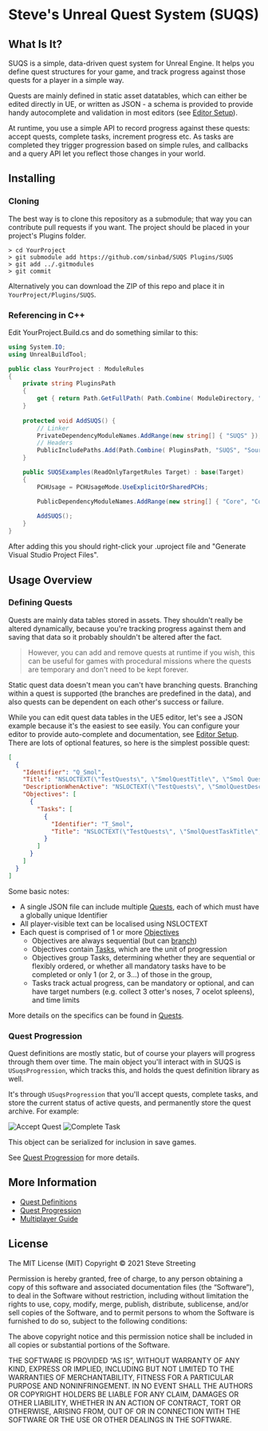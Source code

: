 # Steve's Unreal Quest System (SUQS)

## What Is It?

SUQS is a simple, data-driven quest system for Unreal Engine. It helps you define quest structures for your game, 
and track progress against those quests for a player in a simple way. 

Quests are mainly defined in static asset datatables, which can either be edited directly in UE, or written
as JSON - a schema is provided to provide handy autocomplete and validation in most editors 
(see [Editor Setup](docs/EditorSetup.md)).

At runtime, you use a simple API to record progress against these quests: accept quests, complete tasks,
increment progress etc. As tasks are completed they trigger progression based on simple rules, and callbacks
and a query API let you reflect those changes in your world.


## Installing

### Cloning

The best way is to clone this repository as a submodule; that way you can contribute
pull requests if you want. The project should be placed in your project's Plugins folder.

```
> cd YourProject
> git submodule add https://github.com/sinbad/SUQS Plugins/SUQS
> git add ../.gitmodules
> git commit
```

Alternatively you can download the ZIP of this repo and place it in 
`YourProject/Plugins/SUQS`.

### Referencing in C++

Edit YourProject.Build.cs and do something similar to this:

```csharp
using System.IO;
using UnrealBuildTool;

public class YourProject : ModuleRules
{
	private string PluginsPath
	{
		get { return Path.GetFullPath( Path.Combine( ModuleDirectory, "../../Plugins/" ) ); }
	}
	
	protected void AddSUQS() {
		// Linker
		PrivateDependencyModuleNames.AddRange(new string[] { "SUQS" });
		// Headers
		PublicIncludePaths.Add(Path.Combine( PluginsPath, "SUQS", "Source", "SUQS", "Public"));
	}

	public SUQSExamples(ReadOnlyTargetRules Target) : base(Target)
	{
		PCHUsage = PCHUsageMode.UseExplicitOrSharedPCHs;

		PublicDependencyModuleNames.AddRange(new string[] { "Core", "CoreUObject", "Engine", "InputCore" });
		
		AddSUQS();
	}
}
```

After adding this you should right-click your .uproject file and "Generate Visual
Studio Project Files". 

## Usage Overview

### Defining Quests

Quests are mainly data tables stored in assets. They shouldn't really be altered dynamically,
because you're tracking progress against them and saving that data so it probably shouldn't be altered 
after the fact. 

> However, you can add and remove quests at runtime if you wish, this can be useful for games with procedural
> missions where the quests are temporary and don't need to be kept forever.

Static quest data doesn't mean you can't have branching quests. Branching within a quest is supported (the branches
are predefined in the data), and also quests can be dependent on each other's success or failure.

While you can edit quest data tables in the UE5 editor, let's see a JSON example 
because it's the easiest to see easily. You can configure your editor to
provide auto-complete and documentation, see [Editor Setup](docs/EditorSetup.md). 
There are lots of optional features, so here is the simplest possible quest:

```json
[
  {
    "Identifier": "Q_Smol",
    "Title": "NSLOCTEXT(\"TestQuests\", \"SmolQuestTitle\", \"Smol Quest\")",
    "DescriptionWhenActive": "NSLOCTEXT(\"TestQuests\", \"SmolQuestDesc\", \"The smallest possible quest\")",
    "Objectives": [
      {
        "Tasks": [
          {
            "Identifier": "T_Smol",
            "Title": "NSLOCTEXT(\"TestQuests\", \"SmolQuestTaskTitle\", \"Easiest possible thing\")"
          }
        ]
      }
    ]
  }
]
```

Some basic notes:
* A single JSON file can include multiple [Quests](docs/Quests.md), each of which must have a globally unique Identifier
* All player-visible text can be localised using NSLOCTEXT
* Each quest is comprised of 1 or more [Objectives](docs/Objectives.md)
  * Objectives are always sequential (but can [branch](docs/Branching.md))
  * Objectives contain [Tasks](docs/Tasks.md), which are the unit of progression
  * Objectives group Tasks, determining whether they are sequential or flexibly ordered, or whether all mandatory tasks have to be completed or only 1 (or 2, or 3...) of those in the group, 
  * Tasks track actual progress, can be mandatory or optional, and can have target numbers (e.g. collect 3 otter's noses, 7 ocelot spleens), and time limits

More details on the specifics can be found in [Quests](docs/Quests.md).

### Quest Progression

Quest definitions are mostly static, but of course your players will progress through
them over time. The main object you'll interact with in SUQS is `USuqsProgression`,
which tracks this, and holds the quest definition library as well. 

It's through `USuqsProgression` that you'll accept quests, complete tasks, 
and store the current status of active quests, and permanently store the quest archive.
For example:

![Accept Quest](docs/img/acceptquest.png)
![Complete Task](docs/img/completetask.png)

This object can be serialized for inclusion in save games. 

See [Quest Progression](docs/Progression.md) for more details.

## More Information

* [Quest Definitions](docs/Quests.md)
* [Quest Progression](docs/Progression.md)
* [Multiplayer Guide](docs/Multiplayer.md)

## License

The MIT License (MIT)
Copyright © 2021 Steve Streeting

Permission is hereby granted, free of charge, to any person obtaining a copy of
this software and associated documentation files (the “Software”), to deal in
the Software without restriction, including without limitation the rights to
use, copy, modify, merge, publish, distribute, sublicense, and/or sell copies of
the Software, and to permit persons to whom the Software is furnished to do so,
subject to the following conditions:

The above copyright notice and this permission notice shall be included in all
copies or substantial portions of the Software.

THE SOFTWARE IS PROVIDED “AS IS”, WITHOUT WARRANTY OF ANY KIND, EXPRESS OR
IMPLIED, INCLUDING BUT NOT LIMITED TO THE WARRANTIES OF MERCHANTABILITY, FITNESS
FOR A PARTICULAR PURPOSE AND NONINFRINGEMENT. IN NO EVENT SHALL THE AUTHORS OR
COPYRIGHT HOLDERS BE LIABLE FOR ANY CLAIM, DAMAGES OR OTHER LIABILITY, WHETHER
IN AN ACTION OF CONTRACT, TORT OR OTHERWISE, ARISING FROM, OUT OF OR IN
CONNECTION WITH THE SOFTWARE OR THE USE OR OTHER DEALINGS IN THE SOFTWARE.

